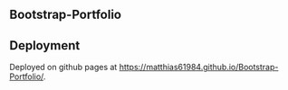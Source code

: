 ## Bootstrap-Portfolio

## Deployment

Deployed on github pages at https://matthias61984.github.io/Bootstrap-Portfolio/.
